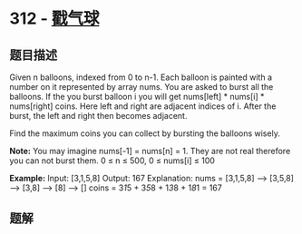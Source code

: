 # 312 - [戳气球](https://leetcode.com/problems/burst-balloons/)

## 题目描述
Given n balloons, indexed from 0 to n-1. Each balloon is painted with a number on it represented by array nums. You are asked to burst all the balloons. If the you burst balloon i you will get nums[left] * nums[i] * nums[right] coins. Here left and right are adjacent indices of i. After the burst, the left and right then becomes adjacent.

Find the maximum coins you can collect by bursting the balloons wisely.

**Note:**
	You may imagine nums[-1] = nums[n] = 1. They are not real therefore you can not burst them.
	0 ≤ n ≤ 500, 0 ≤ nums[i] ≤ 100	

**Example:**
	Input: [3,1,5,8]
	Output: 167 
	Explanation: nums = [3,1,5,8] --> [3,5,8] -->   [3,8]   -->  [8]  --> []
	             coins =  3*1*5      +  3*5*8    +  1*3*8      + 1*8*1   = 167


## 题解

```python

```